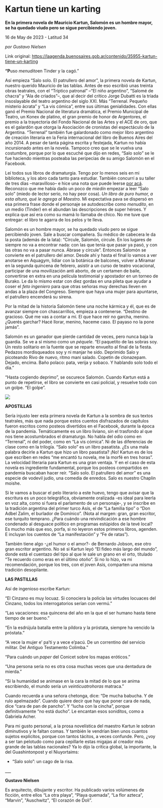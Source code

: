 # Kartun tiene un karting

**En la primera novela de Mauricio Kartun, Salomón es un hombre mayor, se ha quedado viudo pero se sigue percibiendo joven.**

16 de May de 2023 - Latitud 34

_por Gustavo Nielsen_

Link original: https://laagenda.buenosaires.gob.ar/contenido/35955-kartun-tiene-un-karting



**“P**uso *menudito*en Tinder y la cagó.”




Así empieza “Salo solo. El patrullero del amor”, la primera novela de Kartun, nuestro querido Mauricio de las tablas. Antes de eso escribió unas treinta obras teatrales, con el “Tríptico patronal” –“El niño argentino”, “Salomé de chacra” y “Ala de criados”–, que al decir del crítico Jorge Dubatti es la tríada insoslayable del teatro argentino del siglo XXI. Más “Terrenal. Pequeño misterio ácrata” y “La vis cómica”, entre sus últimas genialidades. Con ellas ganó el Premio Nacional de literatura dramática, el Premio Municipal de Teatro, un Konex de platino, el gran premio de honor de Argentores, el premio a la trayectoria del Fondo Nacional de las Artes y el ACE de oro, que es el galardón que otorga la Asociación de cronistas del espectáculo de la Argentina. “Terrenal” también fue galardonado como mejor libro argentino de creación literaria en la Feria internacional del libro de Buenos Aires del año 2014. A pesar de tanta página escrita y festejada, Kartun no había incursionado antes en la novela. Tampoco creo que se le vuelva una costumbre, porque por lo que escuché que dijo en redes, “Salo solo” se le fue haciendo mientras posteaba las peripecias de su amigo Salomón en el Facebook.




Leí todos sus libros de dramaturgia. Tengo por lo menos seis en mi biblioteca, y los abro cada tanto para estudiar. También concurrí a su taller de tres días –maravilloso– e hice una nota que puede leerse [por acá](https://laagenda.buenosaires.gob.ar/contenido/20035-dramaturgia-de-emergencia). Reconozco que me había dado un poco de *miedín* empezar a leer “Salo solo” (miedo de lector serio, no hay peor cosa). *Un libro de puro humor, a esta altura, qué le agrega al Maestro.* Mi expectativa pava se dispersó en esa primera frase donde el personaje se autodescribe como *menudito*, en un medio (Tinder) en el abundan las descripciones de super héroes. Y explica que así era como su mamá lo llamaba de chico. No me tuve que entregar: el libro te agarra de los pelos y te lleva.




Salomón es un hombre mayor, se ha quedado viudo pero se sigue percibiendo joven. Sale a buscar compañera. Su médico de cabecera le da la posta (además de la lata): “Circule, Salomón, circule. En los lugares de siempre no va a encontrar nada: con las que tenía que pasar ya pasó, y con las otras no va a pasar nunca. Ábrase y circule”. Entonces Salomón se convierte en el patrullero del amor. Desde ahí y hasta el final lo vamos a ver anotarse en Aquagym, lidiar con la botánica de balcones, volver a Miramar en la segunda quincena de febrero, asistir a un curso de teatro vocacional, participar de una movilización anti aborto, de un certamen de baile, convertirse en extra en una película testimonial y apostador en un torneo de Burako. Le da lo mismo estar con diez gordas en una pileta que ayudar a coser el *feto ingeniero* para que otras señoras muy derechas lleven en andas a la plaza del Congreso. Siempre que haya una mujer para apuntarse, el patrullero encenderá su sirena.




Por la mitad de la historia Salomón tiene una noche kármica y él, que es de avanzar siempre con chascarrillos, empieza a contenerse. “Destino de gracioso. Qué me vas a contar a mí. El que hace reír no garcha, menino. ¿Querés garchar? Hacé llorar, menino, haceme caso. El payaso no la pone jamás”.




Salomón es un ganador que pierde cantidad de veces, pero nunca baja la guardia. Se ve a sí mismo como un *péquele*. “El paquetito de las sobras soy. Un resto solitario en la fuente que se reparte envuelto al final de la fiesta. Pedazos mordisqueados soy y ni manjar he sido. Deprimido Salo y picoteando Rivo de nuevo, ritmo maní salado. Copetín de clonazepam. Dejado, encima. Baño polaco: pata, verija y sobaco. Y hablando solo todo el día.”




“Hasta cogiendo deprimo”, se oscurece Salomón. Cuando Kartun está a punto de repetirse, el libro se convierte en casi policial, y resuelve todo con un golpe. “El golpe”.




![](https://cdn.feater.me/files/images/1216794/46af4b7f-c162-4e92-8a6c-89fcdef2f663.jpg)




**APOSTILLAS**




Sería injusto leer esta primera novela de Kartun a la sombra de sus textos teatrales, más que nada porque estos cuentos disfrazados de capítulos fueron escritos como posteos divertidos en el Facebook, durante la época de la pandemia. Temáticamente es un libro liviano, sin el trasfondo al que nos tiene acostumbrados el dramaturgo. No habla del odio como en “Terrenal”, ni del poder, como en “La vis cómica”. Ni de las diferencias de clase como en la trilogía. “Salo solo” es un libro pasatista. ¿Es una mala palabra decirle a Kartun que hizo un libro pasatista? ¡No! Kartun es de los que escriben en redes “me encantó tu novela, me la morfé en tres horas”. La velocidad literaria para Kartun es una gran ventaja. Y en el caso de esta novela es ingrediente fundamental, porque los posteos compartidos en pandemia buscaban hacer reír. “Salo solo. El patrullero del amor” es una especie de vodevil judío, una comedia de enredos. Salo es nuestro Chaplin moishe.




Si le vamos a buscar el pelo literario a este huevo, tengo que avisar que la escritura es un poco telegráfica, obviamente oralizada -es ideal para leerla en voz alta, como si fuera el parlamento de un personaje-, y se inscribe en la tradición argentina del primer turco Asís, el de “La familia tipo” o “Don Adbel Zalim, el burlador de Domínico”. (Nota al margen: gran, gran escritor, ese turquito temprano. ¿Para cuándo una reivindicación a ese hombre condenado al desguace político en programas estúpidos de la tevé local? Es mucho más que eso, porfa, si no leyeron estos primeros libros, agenden. E incluyan los cuentos de “La manifestación” y “Fe de ratas”).




También tiene algo -¿el humor o el amor?- de Bernardo Jobson, ese otro gran escritor argentino. No sé si Kartun leyó “El fideo más largo del mundo”, donde está el cuentazo del tipo al que le sale un grano en el orto, titulado “Te recuerdo como eras en el último otoño”. Si no lo hizo, va mi recomendación, porque los tres, con el joven Asís, comparten una misma tradición desopilante.




**LAS PASTILLAS**




Así de ingenioso escribe Kartun:




“El Cinzano es muy locuaz. Si conociera la policía las virtudes locuaces del Cinzano, todos los interrogatorios serían con vermú.”




“Las vacaciones: esa quincena del año en la que el ser humano hasta tiene tiempo de ser bueno.”




“En la esdrújula batalla entre la píldora y la próstata, siempre ha vencido la próstata.”




“A vece la mujer e’ pa’ti y a vece e’pacú. De un correntino del servicio militar. Del Antiguo Testamento Colimba.”




“Para cuándo un *paper* del Conicet sobre los mapas eróticos.”




“Una persona seria no es otra cosa muchas veces que una dentadura de mierda.”




“Si la humanidad se animase en la cara la mitad de lo que se anima escribiendo, el mundo sería un *veinticuatrohoras* matraca.”




Cuando recuerda a una señora chetonga, dice: “De mucha babucha. Y de rulo apelmazado”. Cuando quiere decir que hay que poner cara de nada, dice “cara de pan de pancho”. Y “lucha con la cincha”, porque definitivamente “no está ducho”. Le encantan esos soniditos, como a Gabriela Acher.




Para mi gusto personal, a la prosa novelística del maestro Kartun le sobran diminutivos y le faltan comas. Y también le vendrían bien unos cuantos sujetos explícitos, porque con tantos tácitos, a veces confunde. Pero, ¿voy a ser tan pelotudo como para cepillarle estas migajas al creador más grande de las tablas nacionales? Ya lo dijo la crítica global, la importante, la del Guashintonpost y el Niuyortaims:




- “Salo solo”: un cago de la risa.




\_\_\_




**Gustavo Nielsen**




Es arquitecto, dibujante y escritor. Ha publicado varios volúmenes de ficción, entre ellos “La otra playa”, “Playa quemada”, “La flor azteca”, “Marvin”, "Auschwitz", “El corazón de Doli”.



